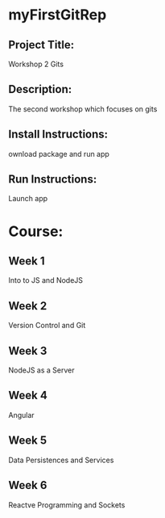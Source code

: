 # myFirstGitRep

## Project Title: 
Workshop 2 Gits

## Description: 
The second workshop which focuses on gits

## Install Instructions:
ownload package and run app

## Run Instructions: 
Launch app

# Course: 
## Week 1
Into to JS and NodeJS
## Week 2
Version Control and Git 
## Week 3
NodeJS as a Server 
## Week 4 
Angular 
## Week 5 
Data Persistences and Services 
## Week 6 
Reactve Programming and Sockets
